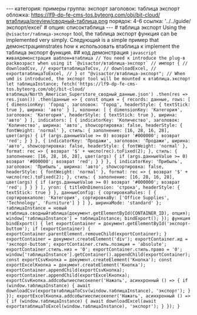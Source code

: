 --- категория: примеры группа: экспорт заголовок: таблица экспорт обложка: https://lf9-dp-fe-cms-tos.byteorg.com/obj/bit-cloud/втаблица/preview/сводный-таблица.png порядок: 4-6 ссылка: '../../guide/экспорт/excel' # опция: списоктаблица --- # таблица экспорт Using the `@visactor/таблица-экспорт` tool, the таблица экспорт функция can be implemented very simply. Следующий is a simple пример that демонстрацияnstrates how к использовать втаблица к implement the таблица экспорт функция. ## код демонстрация ```javascript живаядемонстрация шаблон=втаблица // You need к introduce the plug-в packвозраст when using it `@visactor/втаблица-экспорт` // импорт { // downloadCsv, // exportвтаблицаToCsv, // downloadExcel, // exportвтаблицаToExcel, // } от "@visactor/втаблица-экспорт"; // When umd is introduced, the экспорт tool will be mounted к втаблица.экспорт let таблицаInstance; fetch('https://lf9-dp-fe-cms-tos.byteorg.com/obj/bit-cloud/втаблица/North_American_Superstore_сводный_данные.json') .then(res => res.json()) .then(данные => { const опция = { records: данные, rows: [ { dimensionKey: 'Город', заголовок: 'Город', headerStyle: { textStick: true }, ширина: 'авто' } ], колонки: [ { dimensionKey: 'Категория', заголовок: 'Категория', headerStyle: { textStick: true }, ширина: 'авто' } ], indicators: [ { indicatorKey: 'Количество', заголовок: 'Количество', ширина: 'авто', showсортировка: false, headerStyle: { fontWeight: 'normal' }, стиль: { заполнение: [16, 28, 16, 28], цвет(args) { if (args.данныеValue >= 0) возврат '#000000'; возврат 'red'; } } }, { indicatorKey: 'Продажи', заголовок: 'Продажи', ширина: 'авто', showсортировка: false, headerStyle: { fontWeight: 'normal' }, format: rec => { возврат '$' + число(rec).toFixed(2); }, стиль: { заполнение: [16, 28, 16, 28], цвет(args) { if (args.данныеValue >= 0) возврат '#000000'; возврат 'red'; } } }, { indicatorKey: 'Прибыль', заголовок: 'Прибыль', ширина: 'авто', showсортировка: false, headerStyle: { fontWeight: 'normal' }, format: rec => { возврат '$' + число(rec).toFixed(2); }, стиль: { заполнение: [16, 28, 16, 28], цвет(args) { if (args.данныеValue >= 0) возврат '#000000'; возврат 'red'; } } } ], угол: { titleOnDimension: 'строка', headerStyle: { textStick: true } }, данныеConfig: { сортировкаRules: [ { сортировкаполе: 'Категория', сортировкаBy: ['Office Supplies', 'Technology', 'Furniture'] } ] }, ширинаMode: 'standard' }; таблицаInstance = новый втаблица.сводныйтаблица(документ.getElementById(CONTAINER_ID), опция); window['таблицаInstance'] = таблицаInstance; bindExport(); }); функция bindExport() { let exportContainer = документ.getElementById('экспорт-buttom'); if (exportContainer) { exportContainer.parentElement.removeChild(exportContainer); } exportContainer = документ.createElement('div'); exportContainer.ид = 'экспорт-buttom'; exportContainer.стиль.позиция = 'absolute'; exportContainer.стиль.низ = '0'; exportContainer.стиль.право = '0'; window['таблицаInstance'].getContainer().appendChild(exportContainer); const exportCsvКнопка = документ.createElement('Кнопка'); const exportExcelКнопка = документ.createElement('Кнопка'); exportContainer.appendChild(exportCsvКнопка); exportContainer.appendChild(exportExcelКнопка); exportCsvКнопка.addсобытиесписокener('Нажать', асинхронный () => { if (window.таблицаInstance) { await downloadCsv(exportвтаблицаToCsv(window.таблицаInstance), 'экспорт'); } }); exportExcelКнопка.addсобытиесписокener('Нажать', асинхронный () => { if (window.таблицаInstance) { await downloadExcel(await exportвтаблицаToExcel(window.таблицаInstance), 'экспорт'); } }); } ``` 